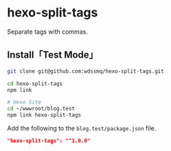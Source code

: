 # hexo-split-tags

Separate tags with commas.

## Install「Test Mode」

```bash
git clone git@github.com:wdssmq/hexo-split-tags.git

cd hexo-split-tags
npm link

# Hexo Site
cd ~/wwwroot/blog.test
npm link hexo-split-tags
```

Add the following to the `blog.test/package.json` file.

```json
"hexo-split-tags": "^1.0.0"
```
